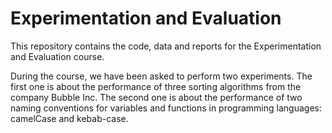 # Experimentation and Evaluation
This repository contains the code, data and reports for the Experimentation and Evaluation course.

During the course, we have been asked to perform two experiments. The first one is about the performance of three sorting algorithms from the company Bubble Inc. The second one is about the performance of two naming conventions for variables and functions in programming languages: camelCase and kebab-case.

